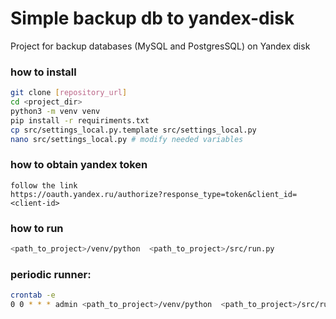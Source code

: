 # Simple backup db to yandex-disk

Project for backup databases (MySQL and PostgresSQL) on Yandex disk 

### how to install
```bash
git clone [repository_url]
cd <project_dir>
python3 -m venv venv
pip install -r requiriments.txt
cp src/settings_local.py.template src/settings_local.py
nano src/settings_local.py # modify needed variables
```

### how to obtain yandex token
```
follow the link
https://oauth.yandex.ru/authorize?response_type=token&client_id=<client-id>
```


### how to run 
```bash
<path_to_project>/venv/python  <path_to_project>/src/run.py
```

### periodic runner:
```bash
crontab -e
0 0 * * * admin <path_to_project>/venv/python  <path_to_project>/src/run.py
```
